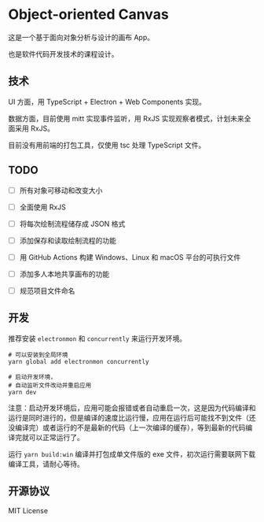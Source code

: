 # Object-oriented Canvas

这是一个基于面向对象分析与设计的画布 App。

也是软件代码开发技术的课程设计。

## 技术

UI 方面，用 TypeScript + Electron + Web Components 实现。

数据方面，目前使用 mitt 实现事件监听，用 RxJS 实现观察者模式，计划未来全面采用 RxJS。

目前没有用前端的打包工具，仅使用 tsc 处理 TypeScript 文件。

## TODO

- [ ] 所有对象可移动和改变大小

- [ ] 全面使用 RxJS

- [ ] 将每次绘制流程储存成 JSON 格式

- [ ] 添加保存和读取绘制流程的功能

- [ ] 用 GitHub Actions 构建 Windows、Linux 和 macOS 平台的可执行文件

- [ ] 添加多人本地共享画布的功能

- [ ] 规范项目文件命名

## 开发

推荐安装 `electronmon` 和 `concurrently` 来运行开发环境。

```shell
# 可以安装到全局环境
yarn global add electronmon concurrently

# 启动开发环境，
# 自动监听文件改动并重启应用
yarn dev
```

注意：启动开发环境后，应用可能会报错或者自动重启一次，这是因为代码编译和运行是同时进行的，但是编译的速度比运行慢，应用在运行后可能找不到文件（还没编译完）或者运行的不是最新的代码（上一次编译的缓存），等到最新的代码编译完就可以正常运行了。

运行 `yarn build:win` 编译并打包成单文件版的 exe 文件，初次运行需要联网下载编译工具，请耐心等待。

## 开源协议

MIT License

